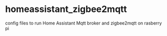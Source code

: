 # homeassistant_zigbee2mqtt
config files to run Home Assistant Mqtt broker and zigbee2mqtt on rasberry pi
